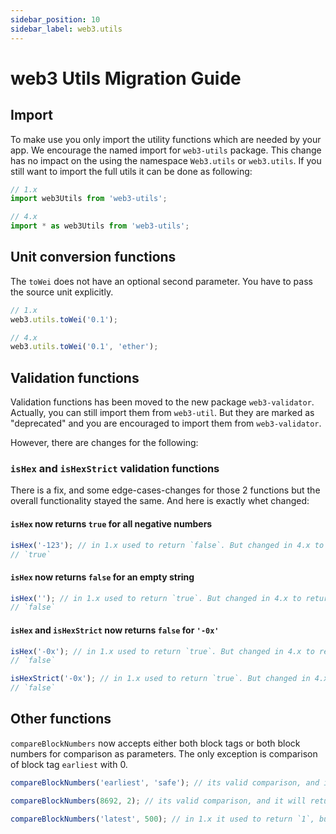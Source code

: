 ```yaml
---
sidebar_position: 10
sidebar_label: web3.utils
---
```


# web3 Utils Migration Guide

## Import

To make use you only import the utility functions which are needed by your app. We encourage the named import for `web3-utils` package. This change has no impact on the using the namespace `Web3.utils` or `web3.utils`. If you still want to import the full utils it can be done as following:

```ts
// 1.x
import web3Utils from 'web3-utils';

// 4.x
import * as web3Utils from 'web3-utils';
```

## Unit conversion functions

The `toWei` does not have an optional second parameter. You have to pass the source unit explicitly.

```ts
// 1.x
web3.utils.toWei('0.1');

// 4.x
web3.utils.toWei('0.1', 'ether');
```

## Validation functions

Validation functions has been moved to the new package `web3-validator`. Actually, you can still import them from `web3-util`. But they are marked as "deprecated" and you are encouraged to import them from `web3-validator`.

However, there are changes for the following:

### `isHex` and `isHexStrict` validation functions

There is a fix, and some edge-cases-changes for those 2 functions but the overall functionality stayed the same. And here is exactly whet changed:

#### `isHex` now returns `true` for all negative numbers

```ts
isHex('-123'); // in 1.x used to return `false`. But changed in 4.x to return `true`
// `true`
```

#### `isHex` now returns `false` for an empty string

```ts
isHex(''); // in 1.x used to return `true`. But changed in 4.x to return `false`
// `false`
```

#### `isHex` and `isHexStrict` now returns `false` for `'-0x'`

```ts
isHex('-0x'); // in 1.x used to return `true`. But changed in 4.x to return `false`
// `false`

isHexStrict('-0x'); // in 1.x used to return `true`. But changed in 4.x to return `false`
// `false`
```

## Other functions

`compareBlockNumbers` now accepts either both block tags or both block numbers for comparison as parameters. The only exception is comparison of block tag `earliest` with 0.

```ts
compareBlockNumbers('earliest', 'safe'); // its valid comparison, and it will return `-1`

compareBlockNumbers(8692, 2); // its valid comparison, and it will return `1`

compareBlockNumbers('latest', 500); // in 1.x it used to return `1`, but now it will throw error InvalidBlockError
```

